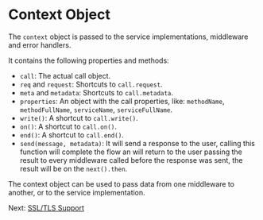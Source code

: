 # Context Object

The `context` object is passed to the service implementations, middleware and error handlers. 

It contains the following properties and methods:

- `call`: The actual call object.
- `req` and `request`: Shortcuts to `call.request`.
- `meta` and `metadata`: Shortcuts to `call.metadata`.
- `properties`: An object with the call properties, like: `methodName`, `methodFullName`, `serviceName`, `serviceFullName`.
- `write()`: A shortcut to `call.write()`.
- `on()`: A shortcut to `call.on()`.
- `end()`: A shortcut to `call.end()`.
- `send(message, metadata)`: It will send a response to the user, calling this function will complete the flow an will return to the user passing the result to every middleware called before the response was  sent, the result will be on the `next().then`. 

The context object can be used to pass data from one middleware to another, or to the service implementation.

Next: [SSL/TLS Support](ssl-tls)
